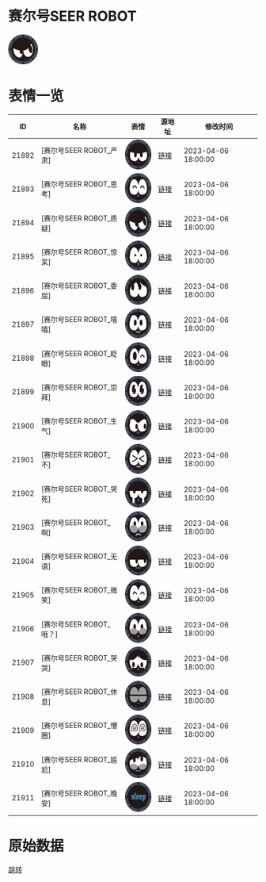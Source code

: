 # 赛尔号SEER ROBOT

<img src="./cover.png" height="60" alt="cover" />

# 表情一览

|ID|名称|表情|源地址|修改时间|
|----|----|----|----|----|
|21892|[赛尔号SEER ROBOT_严肃]|<img src="./pic/021892_%5B赛尔号SEER ROBOT_严肃%5D.png" height="60" alt="严肃"/>|[链接](https://i0.hdslb.com/bfs/garb/08914553788573c434bf7932159b4406c4a07294.png)|2023-04-06 18:00:00|
|21893|[赛尔号SEER ROBOT_思考]|<img src="./pic/021893_%5B赛尔号SEER ROBOT_思考%5D.png" height="60" alt="思考"/>|[链接](https://i0.hdslb.com/bfs/garb/e296a0efb43735e8293a56a80fea450e7acf8a15.png)|2023-04-06 18:00:00|
|21894|[赛尔号SEER ROBOT_质疑]|<img src="./pic/021894_%5B赛尔号SEER ROBOT_质疑%5D.png" height="60" alt="质疑"/>|[链接](https://i0.hdslb.com/bfs/garb/c0ae3c7b889f0b099f5631326a2535d2fb67f796.png)|2023-04-06 18:00:00|
|21895|[赛尔号SEER ROBOT_惊呆]|<img src="./pic/021895_%5B赛尔号SEER ROBOT_惊呆%5D.png" height="60" alt="惊呆"/>|[链接](https://i0.hdslb.com/bfs/garb/59b845dc53a0646cdfb8c577d706a1b432abeefc.png)|2023-04-06 18:00:00|
|21896|[赛尔号SEER ROBOT_委屈]|<img src="./pic/021896_%5B赛尔号SEER ROBOT_委屈%5D.png" height="60" alt="委屈"/>|[链接](https://i0.hdslb.com/bfs/garb/585f61a9783fb1a72d9313620cfec8063f6cd167.png)|2023-04-06 18:00:00|
|21897|[赛尔号SEER ROBOT_嘻嘻]|<img src="./pic/021897_%5B赛尔号SEER ROBOT_嘻嘻%5D.png" height="60" alt="嘻嘻"/>|[链接](https://i0.hdslb.com/bfs/garb/df7b7aec68e762cb40b6d8bc1699e2069f735922.png)|2023-04-06 18:00:00|
|21898|[赛尔号SEER ROBOT_眨眼]|<img src="./pic/021898_%5B赛尔号SEER ROBOT_眨眼%5D.png" height="60" alt="眨眼"/>|[链接](https://i0.hdslb.com/bfs/garb/6d08f7ee20e7177222e8a7386a99837e898c8015.png)|2023-04-06 18:00:00|
|21899|[赛尔号SEER ROBOT_崇拜]|<img src="./pic/021899_%5B赛尔号SEER ROBOT_崇拜%5D.png" height="60" alt="崇拜"/>|[链接](https://i0.hdslb.com/bfs/garb/dd44c1b48e81af94e31fcee3f27cc536ff2f8b95.png)|2023-04-06 18:00:00|
|21900|[赛尔号SEER ROBOT_生气]|<img src="./pic/021900_%5B赛尔号SEER ROBOT_生气%5D.png" height="60" alt="生气"/>|[链接](https://i0.hdslb.com/bfs/garb/ad301c46d7691b4174f59485802442394e311303.png)|2023-04-06 18:00:00|
|21901|[赛尔号SEER ROBOT_不]|<img src="./pic/021901_%5B赛尔号SEER ROBOT_不%5D.png" height="60" alt="不"/>|[链接](https://i0.hdslb.com/bfs/garb/a8de19ba284ec2fe1192bfcaeb42ac4eff461c00.png)|2023-04-06 18:00:00|
|21902|[赛尔号SEER ROBOT_哭死]|<img src="./pic/021902_%5B赛尔号SEER ROBOT_哭死%5D.png" height="60" alt="哭死"/>|[链接](https://i0.hdslb.com/bfs/garb/92fe9f5551554d96420318520a47edb01fd0c369.png)|2023-04-06 18:00:00|
|21903|[赛尔号SEER ROBOT_啊]|<img src="./pic/021903_%5B赛尔号SEER ROBOT_啊%5D.png" height="60" alt="啊"/>|[链接](https://i0.hdslb.com/bfs/garb/189db0d3956bcafc120f638fb78359755ac54693.png)|2023-04-06 18:00:00|
|21904|[赛尔号SEER ROBOT_无语]|<img src="./pic/021904_%5B赛尔号SEER ROBOT_无语%5D.png" height="60" alt="无语"/>|[链接](https://i0.hdslb.com/bfs/garb/128b394cad86b2303a9e36a7212e5008859ce703.png)|2023-04-06 18:00:00|
|21905|[赛尔号SEER ROBOT_微笑]|<img src="./pic/021905_%5B赛尔号SEER ROBOT_微笑%5D.png" height="60" alt="微笑"/>|[链接](https://i0.hdslb.com/bfs/garb/0fa036ab88e33693cf373df4b7a383f6d7293d15.png)|2023-04-06 18:00:00|
|21906|[赛尔号SEER ROBOT_哦？]|<img src="./pic/021906_%5B赛尔号SEER ROBOT_哦？%5D.png" height="60" alt="哦？"/>|[链接](https://i0.hdslb.com/bfs/garb/006fb5a85df6044657a2a8490acb4c574f585633.png)|2023-04-06 18:00:00|
|21907|[赛尔号SEER ROBOT_哭哭]|<img src="./pic/021907_%5B赛尔号SEER ROBOT_哭哭%5D.png" height="60" alt="哭哭"/>|[链接](https://i0.hdslb.com/bfs/garb/5218bbacd972f035906efae59042749a850da6fe.png)|2023-04-06 18:00:00|
|21908|[赛尔号SEER ROBOT_休息]|<img src="./pic/021908_%5B赛尔号SEER ROBOT_休息%5D.png" height="60" alt="休息"/>|[链接](https://i0.hdslb.com/bfs/garb/40d897256b2bcabc7bb76ec8124709c7b6c7d0cc.png)|2023-04-06 18:00:00|
|21909|[赛尔号SEER ROBOT_懵圈]|<img src="./pic/021909_%5B赛尔号SEER ROBOT_懵圈%5D.png" height="60" alt="懵圈"/>|[链接](https://i0.hdslb.com/bfs/garb/b404044561b3dee3a7063c6f9c84d0e3b12bcfa3.png)|2023-04-06 18:00:00|
|21910|[赛尔号SEER ROBOT_尴尬]|<img src="./pic/021910_%5B赛尔号SEER ROBOT_尴尬%5D.png" height="60" alt="尴尬"/>|[链接](https://i0.hdslb.com/bfs/garb/22e0b2e968cdb84c93f7efc5516ba7b8e1415350.png)|2023-04-06 18:00:00|
|21911|[赛尔号SEER ROBOT_晚安]|<img src="./pic/021911_%5B赛尔号SEER ROBOT_晚安%5D.png" height="60" alt="晚安"/>|[链接](https://i0.hdslb.com/bfs/garb/8d548eb322fd56810d0611c88c9594b3ab8e204b.png)|2023-04-06 18:00:00|

# 原始数据

[跳转](./raw.json)

